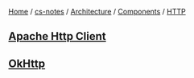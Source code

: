 [Home](https://mengxianbin.github.io) /
[cs-notes](https://mengxianbin.github.io/cs-notes/site) /
[Architecture](https://mengxianbin.github.io/cs-notes/site/Architecture) /
[Components](https://mengxianbin.github.io/cs-notes/site/Architecture/Components) /
[HTTP](https://mengxianbin.github.io/cs-notes/site/Architecture/Components/HTTP)

## [Apache Http Client](https://mengxianbin.github.io/cs-notes/site/Architecture/Components/HTTP/Apache%20Http%20Client/)

## [OkHttp](https://mengxianbin.github.io/cs-notes/site/Architecture/Components/HTTP/OkHttp/)
